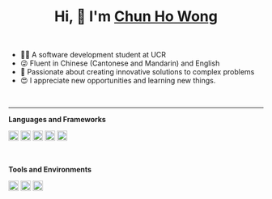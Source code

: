 <h1 align="center">Hi, 👋 I'm <a href="https://github.com/cwong165/">Chun Ho Wong</a></h1>

<br />

- 👨‍🎓 A software development student at UCR
- 😜 Fluent in Chinese (Cantonese and Mandarin) and English
- 💪 Passionate about creating innovative solutions to complex problems
- 😍 I appreciate new opportunities and learning new things.

<br />
<hr/>

**Languages and Frameworks**

<code><img height="20" src="https://shields.io/badge/style-Python-239DFF?logo=python&style=flat-square&label=" alt="Python" title="Python"></code>
<code><img height="20" src="https://shields.io/badge/style-C++-green?logo=C%2B%2B&style=flat-square&label=" alt="C++" title="C++"></code>
<code><img height="20" src="https://shields.io/badge/style-C-006282?logo=C&style=flat-square&label=" alt="C" title="C"></code>
<code><img height="20" src="https://shields.io/badge/style-Java-007396?logo=java&style=flat-square&label=" alt="Java" title="Java"></code>
<code><img height="20" src="https://shields.io/badge/style-MySQL-blue?logo=mysql&style=flat-square&label=" alt="MySQL" title="MySQL"></code>

<br>

**Tools and Environments**

<code><img height="20" src="https://shields.io/badge/style-Visual Studio Code-007ACC?logo=Visual Studio Code&style=flat-square&label=" alt="Visual Studio Code" title="Visual Studio Code"></code>
<code><img height="20" src="https://shields.io/badge/style-macOS-black?logo=macOS&style=flat-square&label=" alt="macOS" title="macOS"></code>
<code><img height="20" src="https://shields.io/badge/style-Windows-blue?logo=windows&style=flat-square&label=" alt="windows" title="windows"></code>
